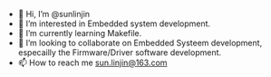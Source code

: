- 👋 Hi, I’m @sunlinjin
- 👀 I’m interested in Embedded system development.
- 🌱 I’m currently learning Makefile.
- 💞️ I’m looking to collaborate on Embedded Systeem development, especailly the Firmware/Driver software development.
- 📫 How to reach me sun.linjin@163.com

<!---
sunlinjin/sunlinjin is a ✨ special ✨ repository because its `README.md` (this file) appears on your GitHub profile.
You can click the Preview link to take a look at your changes.
--->
